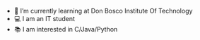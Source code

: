 
- 🌱 I’m currently learning at Don Bosco Institute Of Technology
- 💻 I am an IT student
- 📚 I am interested in C/Java/Python
